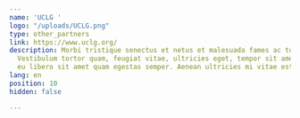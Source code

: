 ```yaml
---
name: 'UCLG '
logo: "/uploads/UCLG.png"
type: other_partners
link: https://www.uclg.org/
description: Morbi tristique senectus et netus et malesuada fames ac turpis egestas.
  Vestibulum tortor quam, feugiat vitae, ultricies eget, tempor sit amet, ante. Donec
  eu libero sit amet quam egestas semper. Aenean ultricies mi vitae est.
lang: en
position: 10
hidden: false

---
```

